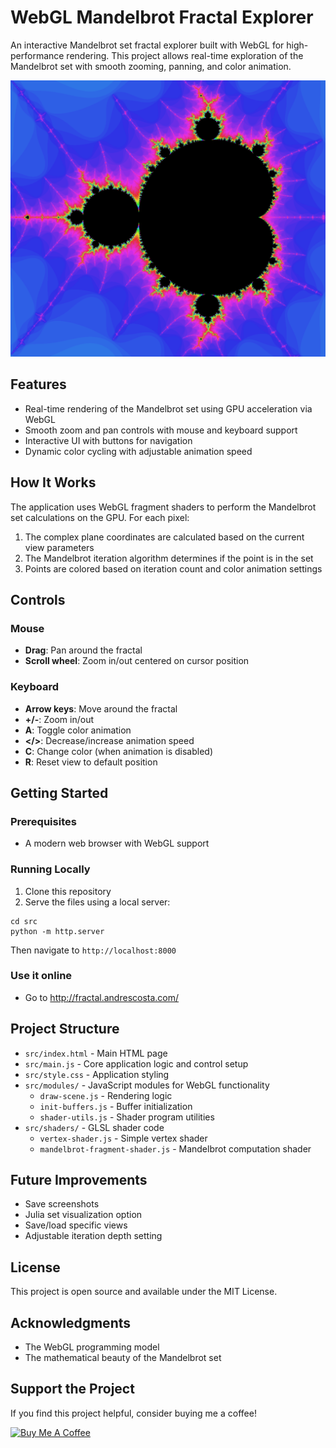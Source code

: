 # WebGL Mandelbrot Fractal Explorer

An interactive Mandelbrot set fractal explorer built with WebGL for high-performance rendering. This project allows real-time exploration of the Mandelbrot set with smooth zooming, panning, and color animation.

![Mandelbrot Fractal Explorer](screenshot.png)

## Features

- Real-time rendering of the Mandelbrot set using GPU acceleration via WebGL
- Smooth zoom and pan controls with mouse and keyboard support
- Interactive UI with buttons for navigation
- Dynamic color cycling with adjustable animation speed

## How It Works

The application uses WebGL fragment shaders to perform the Mandelbrot set calculations on the GPU. For each pixel:

1. The complex plane coordinates are calculated based on the current view parameters
2. The Mandelbrot iteration algorithm determines if the point is in the set
3. Points are colored based on iteration count and color animation settings

## Controls

### Mouse
- **Drag**: Pan around the fractal
- **Scroll wheel**: Zoom in/out centered on cursor position

### Keyboard
- **Arrow keys**: Move around the fractal
- **+/-**: Zoom in/out
- **A**: Toggle color animation
- **</>**: Decrease/increase animation speed
- **C**: Change color (when animation is disabled)
- **R**: Reset view to default position

## Getting Started

### Prerequisites
- A modern web browser with WebGL support

### Running Locally
1. Clone this repository
2. Serve the files using a local server:
```
cd src
python -m http.server
```
Then navigate to `http://localhost:8000`

### Use it online
- Go to http://fractal.andrescosta.com/

## Project Structure

- `src/index.html` - Main HTML page
- `src/main.js` - Core application logic and control setup
- `src/style.css` - Application styling
- `src/modules/` - JavaScript modules for WebGL functionality
  - `draw-scene.js` - Rendering logic
  - `init-buffers.js` - Buffer initialization
  - `shader-utils.js` - Shader program utilities
- `src/shaders/` - GLSL shader code
  - `vertex-shader.js` - Simple vertex shader
  - `mandelbrot-fragment-shader.js` - Mandelbrot computation shader

## Future Improvements

- Save screenshots
- Julia set visualization option
- Save/load specific views
- Adjustable iteration depth setting

## License

This project is open source and available under the MIT License.

## Acknowledgments

- The WebGL programming model
- The mathematical beauty of the Mandelbrot set

## Support the Project

If you find this project helpful, consider buying me a coffee!

<a href="https://www.buymeacoffee.com/AndyCosta" target="_blank"><img src="https://cdn.buymeacoffee.com/buttons/v2/default-blue.png" alt="Buy Me A Coffee" style="height: 60px !important;width: 217px !important;"></a>